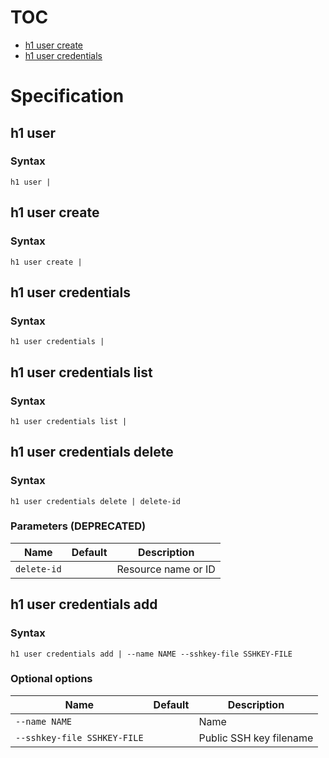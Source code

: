 # TOC

* [h1 user create](#h1-user-create)
* [h1 user credentials](#h1-user-credentials)


# Specification

## h1 user

### Syntax

```h1 user | ```

## h1 user create

### Syntax

```h1 user create | ```

## h1 user credentials

### Syntax

```h1 user credentials | ```

## h1 user credentials list

### Syntax

```h1 user credentials list | ```

## h1 user credentials delete

### Syntax

```h1 user credentials delete | delete-id```

### Parameters (DEPRECATED)

| Name | Default | Description | 
| ---- | ------- | ----------- |
| ```delete-id``` |  | Resource name or ID |

## h1 user credentials add

### Syntax

```h1 user credentials add | --name NAME --sshkey-file SSHKEY-FILE```

### Optional options

| Name | Default | Description | 
| ---- | ------- | ----------- |
| ```--name NAME``` |  | Name |
| ```--sshkey-file SSHKEY-FILE``` |  | Public SSH key filename |

